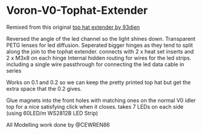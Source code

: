 # Voron-V0-Tophat-Extender

Remixed from this original [top hat extender by 93djen](https://www.printables.com/model/109713-voron-v01-tophat-spacer-with-hinges)

Reversed the angle of the led channel so the light shines down. 
Transparent PETG lenses for led diffusion.
Seperated bigger hinges as they tend to split along the join to the tophat extender. connects with 2 x heat set inserts and 2 x M3x8 on each hinge
Internal hidden routing for wires for the led strips. including a single wire passthrough for connecting the led data cable in series

Works on 0.1 and 0.2 so we can keep the pretty printed top hat but get the extra space that the 0.2 gives. 

Glue magnets into the front holes with matching ones on the normal V0 idler top for a nice satisfying click when it closes. 
takes 7 LEDs on each side (using 60LED/m WS2812B LED Strip) 

All Modelling work done by @CEWREN86

